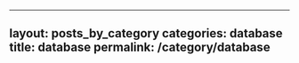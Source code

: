  ---
layout: posts_by_category
categories: database
title: database
permalink: /category/database
---

